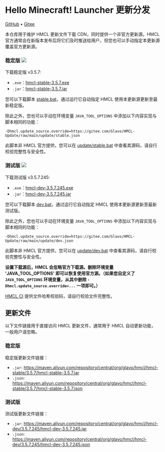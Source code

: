 # Hello Minecraft! Launcher 更新分发

[GitHub](https://github.com/HMCL-dev/HMCL-Update) • [Gitee](https://gitee.com/Glavo/HMCL-Update)

本仓库用于维护 HMCL 更新文件下载 CDN，同时提供一个非官方更新源。HMCL 官方通常会在新版本发布后将它们及时推送给用户，但您也可以手动指定本更新源覆盖官方更新源。


### 稳定版 [![](https://img.shields.io/maven-central/v/org.glavo.hmcl/hmcl-stable?label=稳定版)](https://search.maven.org/artifact/org.glavo.hmcl/hmcl-stable/3.5.7/pom)

下载稳定版 v3.5.7:

* `.exe`：[hmcl-stable-3.5.7.exe](https://maven.aliyun.com/repository/central/org/glavo/hmcl/hmcl-stable/3.5.7/hmcl-stable-3.5.7.exe)
* `.jar`：[hmcl-stable-3.5.7.jar](https://maven.aliyun.com/repository/central/org/glavo/hmcl/hmcl-stable/3.5.7/hmcl-stable-3.5.7.jar)

您可以下载脚本 [stable.bat](https://gitee.com/Glavo/HMCL-Update/attach_files/957979/download/stable.bat)，通过运行它自动指定 HMCL 使用本更新源更新至最新稳定版。

除此之外，您也可以手动在环境变量 `JAVA_TOOL_OPTIONS` 中添加以下内容实现与脚本相同的功能：

```
-Dhmcl.update_source.override=https://gitee.com/Glavo/HMCL-Update/raw/main/update/stable.json
```

此脚本非 HMCL 官方提供，您可以在 [update/stable.bat](update/stable.bat) 中查看其源码，请自行校验完整性与安全性。

### 测试版 [![](https://img.shields.io/maven-central/v/org.glavo.hmcl/hmcl-dev?label=测试版)](https://search.maven.org/artifact/org.glavo.hmcl/hmcl-dev/3.5.7.245/pom)

下载测试版 v3.5.7.245:

* `.exe`：[hmcl-dev-3.5.7.245.exe](https://maven.aliyun.com/repository/central/org/glavo/hmcl/hmcl-dev/3.5.7.245/hmcl-dev-3.5.7.245.exe)
* `.jar`：[hmcl-dev-3.5.7.245.jar](https://maven.aliyun.com/repository/central/org/glavo/hmcl/hmcl-dev/3.5.7.245/hmcl-dev-3.5.7.245.jar)

您可以下载脚本 [dev.bat](https://gitee.com/Glavo/HMCL-Update/attach_files/957978/download/dev.bat)，通过运行它自动指定 HMCL 使用本更新源更新至最新测试版。

除此之外，您也可以手动在环境变量 `JAVA_TOOL_OPTIONS` 中添加以下内容实现与脚本相同的功能：

```
-Dhmcl.update_source.override=https://gitee.com/Glavo/HMCL-Update/raw/main/update/dev.json
```

此脚本非 HMCL 官方提供，您可以在 [update/dev.bat](update/dev.bat) 中查看其源码，请自行校验完整性与安全性。

**设置下载源后，HMCL 会忽略官方下载源。删除环境变量 'JAVA_TOOL_OPTIONS' 即可以恢复使用官方源。（如果您自定义了 `JAVA_TOOL_OPTIONS` 环境变量，从其中删除 `-Dhmcl.update_source.override=...` 一项即可。）**

[HMCL CI](https://ci.huangyuhui.net/) 提供文件哈希校验码，请自行校验文件完整性。
## 更新文件

以下文件链接用于直接访问 HMCL 更新文件，通常用于 HMCL 自动更新功能，一般用户请忽略。

### 稳定版

稳定版更新文件链接：

* `.jar`: https://maven.aliyun.com/repository/central/org/glavo/hmcl/hmcl-stable/3.5.7/hmcl-stable-3.5.7.jar
* `.json`: https://maven.aliyun.com/repository/central/org/glavo/hmcl/hmcl-stable/3.5.7/hmcl-stable-3.5.7.json

### 测试版

测试版更新文件链接：

* `.jar`: https://maven.aliyun.com/repository/central/org/glavo/hmcl/hmcl-dev/3.5.7.245/hmcl-dev-3.5.7.245.jar
* `.json`: https://maven.aliyun.com/repository/central/org/glavo/hmcl/hmcl-dev/3.5.7.245/hmcl-dev-3.5.7.245.json

